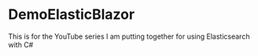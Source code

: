 # DemoElasticBlazor
This is for the YouTube series I am putting together for using Elasticsearch with C#
